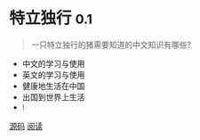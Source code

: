 # 特立独行 <small>0.1</small>

> 一只特立独行的猪需要知道的中文知识有哪些?

* 中文的学习与使用
* 英文的学习与使用
* 健康地生活在中国
* 出国到世界上生活
* ⦙


[源码](https://github.com/emenzero/2)
[阅读](README)
